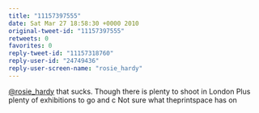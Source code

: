 ```yaml
---
title: "11157397555"
date: Sat Mar 27 18:58:30 +0000 2010
original-tweet-id: "11157397555"
retweets: 0
favorites: 0
reply-tweet-id: "11157318760"
reply-user-id: "24749436"
reply-user-screen-name: "rosie_hardy"
---
```

<a href="https://twitter.com/rosie_hardy">@rosie_hardy</a> that sucks. Though there is plenty to shoot in London Plus plenty of exhibitions to go and c Not sure what theprintspace has on
